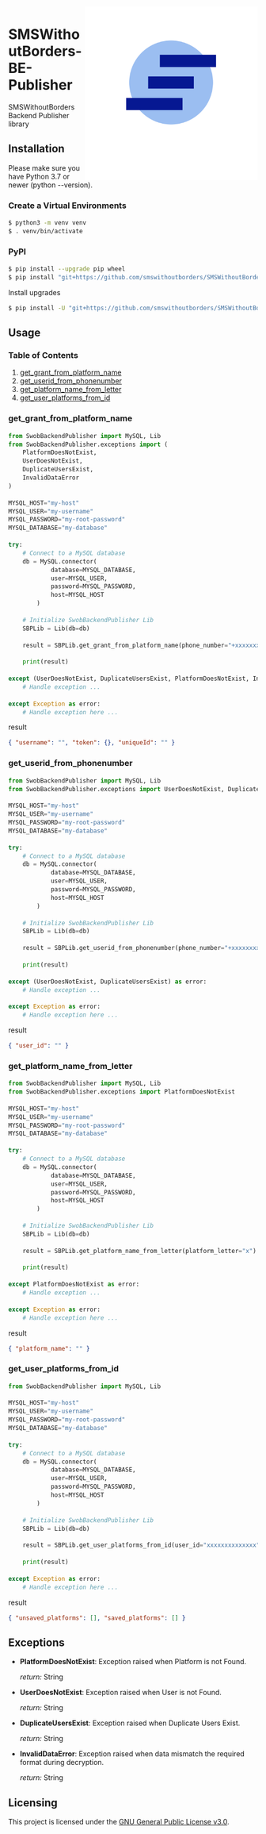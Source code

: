<img src="https://github.com/smswithoutborders/SMSWithoutBorders-Resources/raw/master/multimedia/img/swob_logo_icon.png" align="right" width="350px"/>

# SMSWithoutBorders-BE-Publisher

SMSWithoutBorders Backend Publisher library

## Installation

Please make sure you have Python 3.7 or newer (python --version).

### Create a Virtual Environments

```bash
$ python3 -m venv venv
$ . venv/bin/activate
```

### PyPI

```bash
$ pip install --upgrade pip wheel
$ pip install "git+https://github.com/smswithoutborders/SMSWithoutBorders-BE-Publisher.git#egg=SwobBackendPublisher"
```

Install upgrades

```bash
$ pip install -U "git+https://github.com/smswithoutborders/SMSWithoutBorders-BE-Publisher.git#egg=SwobBackendPublisher"
```

## Usage

### Table of Contents

1. [get_grant_from_platform_name](#get_grant_from_platform_name)
2. [get_userid_from_phonenumber](#get_userid_from_phonenumber)
3. [get_platform_name_from_letter](#get_platform_name_from_letter)
4. [get_user_platforms_from_id](#get_user_platforms_from_id)

### get_grant_from_platform_name

```python
from SwobBackendPublisher import MySQL, Lib
from SwobBackendPublisher.exceptions import (
    PlatformDoesNotExist,
    UserDoesNotExist,
    DuplicateUsersExist,
    InvalidDataError
)

MYSQL_HOST="my-host"
MYSQL_USER="my-username"
MYSQL_PASSWORD="my-root-password"
MYSQL_DATABASE="my-database"

try:
    # Connect to a MySQL database
    db = MySQL.connector(
            database=MYSQL_DATABASE,
            user=MYSQL_USER,
            password=MYSQL_PASSWORD,
            host=MYSQL_HOST
        )

    # Initialize SwobBackendPublisher Lib
    SBPLib = Lib(db=db)

    result = SBPLib.get_grant_from_platform_name(phone_number="+xxxxxxxxxxxx", platform_name="gmail")

    print(result)

except (UserDoesNotExist, DuplicateUsersExist, PlatformDoesNotExist, InvalidDataError) as error:
    # Handle exception ...

except Exception as error:
    # Handle exception here ...
```

result

```json
{ "username": "", "token": {}, "uniqueId": "" }
```

### get_userid_from_phonenumber

```python
from SwobBackendPublisher import MySQL, Lib
from SwobBackendPublisher.exceptions import UserDoesNotExist, DuplicateUsersExist

MYSQL_HOST="my-host"
MYSQL_USER="my-username"
MYSQL_PASSWORD="my-root-password"
MYSQL_DATABASE="my-database"

try:
    # Connect to a MySQL database
    db = MySQL.connector(
            database=MYSQL_DATABASE,
            user=MYSQL_USER,
            password=MYSQL_PASSWORD,
            host=MYSQL_HOST
        )

    # Initialize SwobBackendPublisher Lib
    SBPLib = Lib(db=db)

    result = SBPLib.get_userid_from_phonenumber(phone_number="+xxxxxxxxxxxx")

    print(result)

except (UserDoesNotExist, DuplicateUsersExist) as error:
    # Handle exception ...

except Exception as error:
    # Handle exception here ...
```

result

```json
{ "user_id": "" }
```

### get_platform_name_from_letter

```python
from SwobBackendPublisher import MySQL, Lib
from SwobBackendPublisher.exceptions import PlatformDoesNotExist

MYSQL_HOST="my-host"
MYSQL_USER="my-username"
MYSQL_PASSWORD="my-root-password"
MYSQL_DATABASE="my-database"

try:
    # Connect to a MySQL database
    db = MySQL.connector(
            database=MYSQL_DATABASE,
            user=MYSQL_USER,
            password=MYSQL_PASSWORD,
            host=MYSQL_HOST
        )

    # Initialize SwobBackendPublisher Lib
    SBPLib = Lib(db=db)

    result = SBPLib.get_platform_name_from_letter(platform_letter="x")

    print(result)

except PlatformDoesNotExist as error:
    # Handle exception ...

except Exception as error:
    # Handle exception here ...
```

result

```json
{ "platform_name": "" }
```

### get_user_platforms_from_id

```python
from SwobBackendPublisher import MySQL, Lib

MYSQL_HOST="my-host"
MYSQL_USER="my-username"
MYSQL_PASSWORD="my-root-password"
MYSQL_DATABASE="my-database"

try:
    # Connect to a MySQL database
    db = MySQL.connector(
            database=MYSQL_DATABASE,
            user=MYSQL_USER,
            password=MYSQL_PASSWORD,
            host=MYSQL_HOST
        )

    # Initialize SwobBackendPublisher Lib
    SBPLib = Lib(db=db)

    result = SBPLib.get_user_platforms_from_id(user_id="xxxxxxxxxxxxxx")

    print(result)

except Exception as error:
    # Handle exception here ...
```

result

```json
{ "unsaved_platforms": [], "saved_platforms": [] }
```

## Exceptions

- **PlatformDoesNotExist**: Exception raised when Platform is not Found.

  _return:_ String

- **UserDoesNotExist**: Exception raised when User is not Found.

  _return:_ String

- **DuplicateUsersExist**: Exception raised when Duplicate Users Exist.

  _return:_ String

- **InvalidDataError**: Exception raised when data mismatch the required format during decryption.

  _return:_ String

## Licensing

This project is licensed under the [GNU General Public License v3.0](LICENSE).
